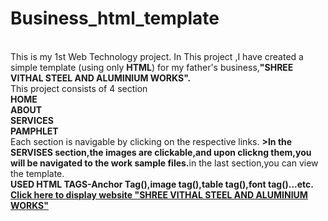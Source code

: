 # Business_html_template
<br>
This is my 1st Web Technology project. In This project ,I have created a simple template (using only <b>HTML</b>) for my father's business,<b>"SHREE VITHAL STEEL AND ALUMINIUM WORKS".</b>
<BR/>
This project consists of 4 section<br> <B>HOME<BR>ABOUT<BR>SERVICES<BR>PAMPHLET</B><BR>Each section is navigable by clicking on the respective links. <b>>In the <b>SERVISES</b> section,the images are clickable,and upon clickng them,you will be navigated to the work sample files.</b>in the last section,you can view the template.
<br/> <B>USED HTML TAGS-Anchor Tag(<a>),image tag(<img>),table tag(<table>),font tag(<font>)...</B>etc.
  <br/>
<a href="https://bucolic-stroopwafel-f00612.netlify.app/">Click here to display website "SHREE VITHAL STEEL AND ALUMINIUM WORKS"</a>

